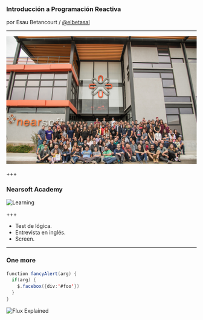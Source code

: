 ### Introducción a Programación Reactiva

por Esau Betancourt / [@elbetasal](https://twitter.com/elbetasal)

---


<img src="assets/images/team.jpg" >

+++
### Nearsoft Academy 

![Learning](https://tenor.com/view/school-gif-4472291)

+++ 
* Test de lógica.
* Entrevista en inglés.
* Screen.



---

### One more 

```java
function fancyAlert(arg) {
  if(arg) {
    $.facebox({div:'#foo'})
  }
}
```

![Flux Explained](https://facebook.github.io/flux/img/flux-simple-f8-diagram-explained-1300w.png)